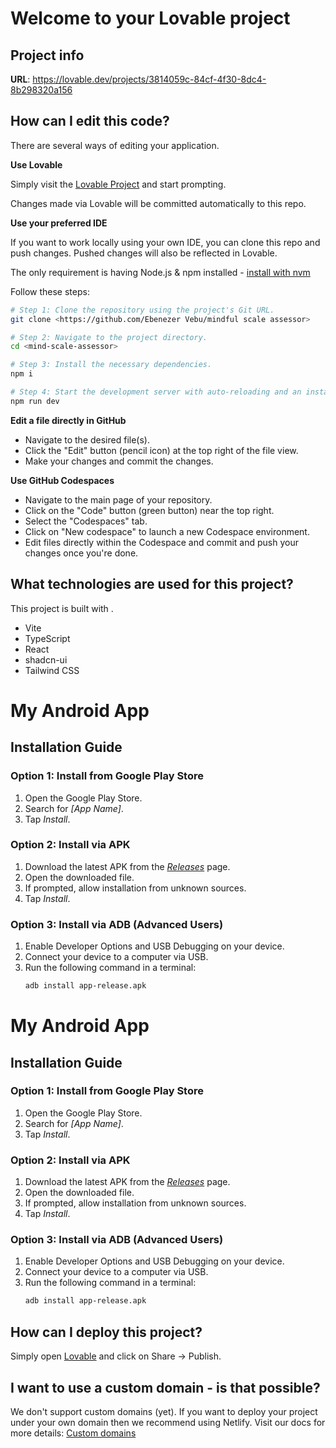 # Welcome to your Lovable project

## Project info

**URL**: https://lovable.dev/projects/3814059c-84cf-4f30-8dc4-8b298320a156

## How can I edit this code?

There are several ways of editing your application.

**Use Lovable**

Simply visit the [Lovable Project](https://lovable.dev/projects/3814059c-84cf-4f30-8dc4-8b298320a156) and start prompting.

Changes made via Lovable will be committed automatically to this repo.

**Use your preferred IDE**

If you want to work locally using your own IDE, you can clone this repo and push changes. Pushed changes will also be reflected in Lovable.

The only requirement is having Node.js & npm installed - [install with nvm](https://github.com/nvm-sh/nvm#installing-and-updating)

Follow these steps:

```sh
# Step 1: Clone the repository using the project's Git URL.
git clone <https://github.com/Ebenezer Vebu/mindful scale assessor>

# Step 2: Navigate to the project directory.
cd <mind-scale-assessor>

# Step 3: Install the necessary dependencies.
npm i

# Step 4: Start the development server with auto-reloading and an instant preview.
npm run dev
```

**Edit a file directly in GitHub**

- Navigate to the desired file(s).
- Click the "Edit" button (pencil icon) at the top right of the file view.
- Make your changes and commit the changes.

**Use GitHub Codespaces**

- Navigate to the main page of your repository.
- Click on the "Code" button (green button) near the top right.
- Select the "Codespaces" tab.
- Click on "New codespace" to launch a new Codespace environment.
- Edit files directly within the Codespace and commit and push your changes once you're done.

## What technologies are used for this project?

This project is built with .

- Vite
- TypeScript
- React
- shadcn-ui
- Tailwind CSS
# My Android App

## Installation Guide

### Option 1: Install from Google Play Store
1. Open the Google Play Store.
2. Search for *[App Name]*.
3. Tap *Install*.

### Option 2: Install via APK
1. Download the latest APK from the *[Releases](https://github.com/yourusername/yourrepo/releases)* page.
2. Open the downloaded file.
3. If prompted, allow installation from unknown sources.
4. Tap *Install*.

### Option 3: Install via ADB (Advanced Users)
1. Enable Developer Options and USB Debugging on your device.
2. Connect your device to a computer via USB.
3. Run the following command in a terminal:
   ```sh
   adb install app-release.apk

# My Android App

## Installation Guide

### Option 1: Install from Google Play Store
1. Open the Google Play Store.
2. Search for *[App Name]*.
3. Tap *Install*.

### Option 2: Install via APK
1. Download the latest APK from the *[Releases](https://github.com/yourusername/yourrepo/releases)* page.
2. Open the downloaded file.
3. If prompted, allow installation from unknown sources.
4. Tap *Install*.

### Option 3: Install via ADB (Advanced Users)
1. Enable Developer Options and USB Debugging on your device.
2. Connect your device to a computer via USB.
3. Run the following command in a terminal:
   ```sh
   adb install app-release.apk

## How can I deploy this project?

Simply open [Lovable](https://lovable.dev/projects/3814059c-84cf-4f30-8dc4-8b298320a156) and click on Share -> Publish.

## I want to use a custom domain - is that possible?

We don't support custom domains (yet). If you want to deploy your project under your own domain then we recommend using Netlify. Visit our docs for more details: [Custom domains](https://docs.lovable.dev/tips-tricks/custom-domain/)

